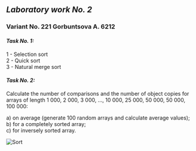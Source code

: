 ## *Laboratory work No. 2*
### Variant No. 221 Gorbuntsova A. 6212

#### *Task No. 1:*

1 - Selection sort \
2 - Quick sort \
3 - Natural merge sort

#### *Task No. 2:*

Calculate the number of comparisons and the number of object copies for arrays of length 1 000, 2 000, 3 000, ..., 10 000, 25 000, 50 000, 50 000, 100 000:

a) on average (generate 100 random arrays and calculate average values); \
b) for a completely sorted array; \
c) for inversely sorted array.

![Sort](https://raw.githubusercontent.com/litirnntir/litirnntir/main/sort.gif)
